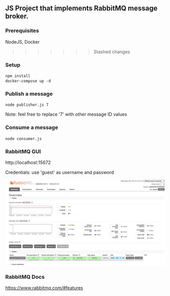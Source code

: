 ## **JS Project that implements RabbitMQ message broker.** 

### **Prerequisites**
NodeJS, Docker

>>>>>>> Stashed changes
### **Setup**
```
npm install
docker-compose up -d
```

### **Publish a message**
```
node publisher.js 7
```

Note: feel free to replace '7' with other message ID values

### **Consume a message**
```
node consumer.js
```

### **RabbitMQ GUI**
http://localhost:15672

Credentials: use 'guest' as username and password

<img src="blob/img.png">

### **RabbitMQ Docs**
https://www.rabbitmq.com/#features
